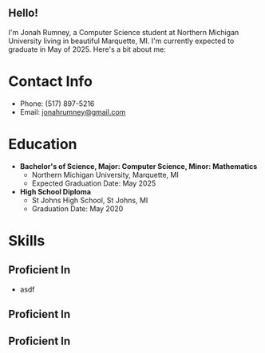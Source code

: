## Hello! 

I'm Jonah Rumney, a Computer Science student at Northern Michigan University living in beautiful Marquette, MI. I'm currently expected to graduate in May of 2025. Here's a bit about me:

# Contact Info

* Phone: (517) 897-5216
* Email: <a href="mailto:jonahrumney@gmail.com">jonahrumney@gmail.com</a>

# Education

* **Bachelor's of Science, Major: Computer Science, Minor: Mathematics**
    * Northern Michigan University, Marquette, MI
    * Expected Graduation Date: May 2025
* **High School Diploma**
    * St Johns High School, St Johns, MI
    * Graduation Date: May 2020

# Skills

<h2 style="border-bottom: none;">Proficient In</h2>

* asdf
 
 <h2 style="border-bottom: none;">Proficient In</h2>
 <h2 style="border-bottom: none;">Proficient In</h2>




